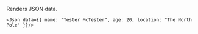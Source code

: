 Renders JSON data.

```
<Json data={{ name: "Tester McTester", age: 20, location: "The North Pole" }}/>
```
